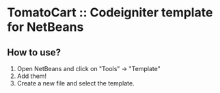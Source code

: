 # TomatoCart :: Codeigniter template for NetBeans

## How to use?
1. Open NetBeans and click on "Tools" -> "Template"
3. Add them!
4. Create a new file and select the template.